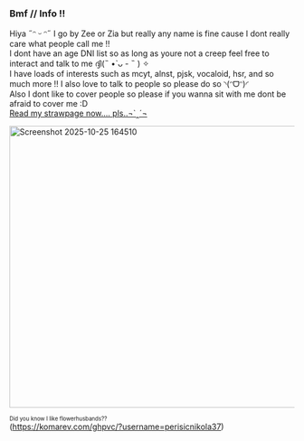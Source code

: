 ### Bmf // Info !!

Hiya ˶ᵔ ᵕ ᵔ˶ I go by Zee or Zia but really any name is  fine cause I dont really care what people call me !!</br>
I dont have an age DNI list so as long as youre not a creep feel free to interact and talk to me ദ്ദി(˵ •̀ ᴗ - ˵ ) ✧</br>
I have loads of interests such as mcyt, alnst, pjsk, vocaloid, hsr, and so much more !! I also love to talk to people so please do so ◝(ᵔᗜᵔ)◜</br>
Also I dont like to cover people so please if you wanna sit with me dont be afraid to cover me :D </br>
[Read my strawpage now.... pls..¬`‸´¬](https://zeepzap.straw.page)</br>

<img width="864" height="499" alt="Screenshot 2025-10-25 164510" src="https://github.com/user-attachments/assets/f1cd8ee7-774c-44d9-824e-873bd3c58f77" />


<sub><small>Did you know I like flowerhusbands?? </small></sub> <br>
(https://komarev.com/ghpvc/?username=perisicnikola37)
